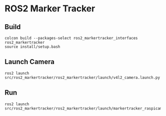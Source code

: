 # ROS2 Marker Tracker

## Build
```
colcon build --packages-select ros2_markertracker_interfaces ros2_markertracker
source install/setup.bash
```

## Launch Camera
```
ros2 launch src/ros2_markertracker/ros2_markertracker/launch/v4l2_camera.launch.py
```

## Run
```
ros2 launch src/ros2_markertracker/ros2_markertracker/launch/markertracker_raspicam_1280x720.launch.py
```

